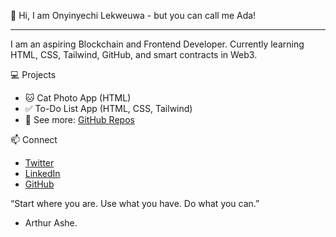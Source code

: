 👋 Hi, I am Onyinyechi Lekweuwa - but you can call me Ada!

---

I am an aspiring Blockchain and Frontend Developer. Currently learning HTML, CSS, Tailwind, GitHub, and smart contracts in Web3.

💻 Projects
- 🐱 Cat Photo App (HTML)
- ✅ To-Do List App (HTML, CSS, Tailwind)
- 📁 See more: [GitHub Repos](https://github.com/theglobalada?tab=repositories)
  
📫 Connect
- [Twitter](https://x.com/theglobalada)
- [LinkedIn](https://www.linkedin.com/in/onyinyechi-lekweuwa/)
- [GitHub](https://github.com/theglobalada)
  
“Start where you are. Use what you have. Do what you can.”  
  - Arthur Ashe.
